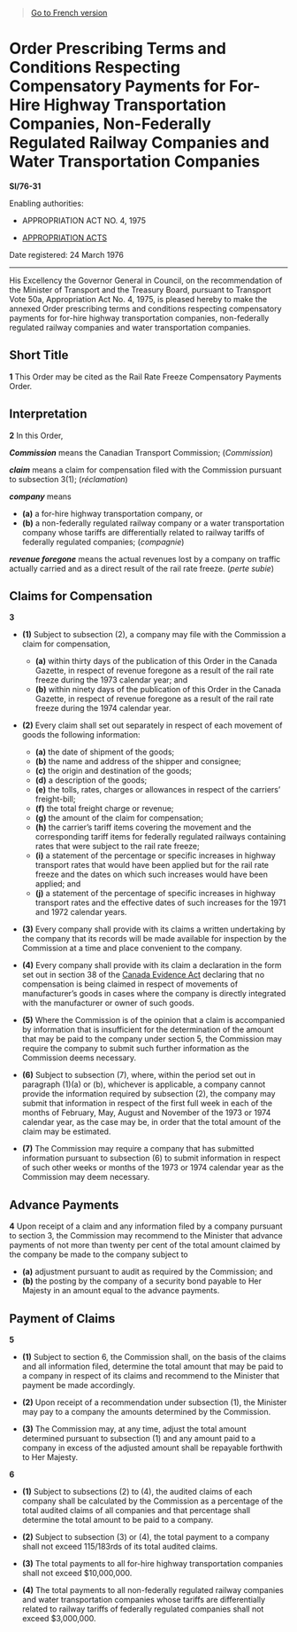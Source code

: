 > [Go to French version](/fr/Règlements/Textes%20réglementaires/76/31.md)

# Order Prescribing Terms and Conditions Respecting Compensatory Payments for For-Hire Highway Transportation Companies, Non-Federally Regulated Railway Companies and Water Transportation Companies

**SI/76-31**

Enabling authorities: 
- APPROPRIATION ACT NO. 4, 1975

- [APPROPRIATION ACTS](/en/Acts/Revised%20Statutes%20of%20Canada/Z/Z-01.md)

Date registered: 24 March 1976

----------

His Excellency the Governor General in Council, on the recommendation of the Minister of Transport and the Treasury Board, pursuant to Transport Vote 50a, Appropriation Act No. 4, 1975, is pleased hereby to make the annexed Order prescribing terms and conditions respecting compensatory payments for for-hire highway transportation companies, non-federally regulated railway companies and water transportation companies.




## Short Title


**1** This Order may be cited as the Rail Rate Freeze Compensatory Payments Order.




## Interpretation


**2** In this Order,

***Commission*** means the Canadian Transport Commission; (*Commission*)

***claim*** means a claim for compensation filed with the Commission pursuant to subsection 3(1); (*réclamation*)

***company*** means
- **(a)** a for-hire highway transportation company, or
- **(b)** a non-federally regulated railway company or a water transportation company whose tariffs are differentially related to railway tariffs of federally regulated companies; (*compagnie*)

***revenue foregone*** means the actual revenues lost by a company on traffic actually carried and as a direct result of the rail rate freeze. (*perte subie*)




## Claims for Compensation


**3** 

- **(1)** Subject to subsection (2), a company may file with the Commission a claim for compensation,
	- **(a)** within thirty days of the publication of this Order in the Canada Gazette, in respect of revenue foregone as a result of the rail rate freeze during the 1973 calendar year; and
	- **(b)** within ninety days of the publication of this Order in the Canada Gazette, in respect of revenue foregone as a result of the rail rate freeze during the 1974 calendar year.

- **(2)** Every claim shall set out separately in respect of each movement of goods the following information:
	- **(a)** the date of shipment of the goods;
	- **(b)** the name and address of the shipper and consignee;
	- **(c)** the origin and destination of the goods;
	- **(d)** a description of the goods;
	- **(e)** the tolls, rates, charges or allowances in respect of the carriers’ freight-bill;
	- **(f)** the total freight charge or revenue;
	- **(g)** the amount of the claim for compensation;
	- **(h)** the carrier’s tariff items covering the movement and the corresponding tariff items for federally regulated railways containing rates that were subject to the rail rate freeze;
	- **(i)** a statement of the percentage or specific increases in highway transport rates that would have been applied but for the rail rate freeze and the dates on which such increases would have been applied; and
	- **(j)** a statement of the percentage of specific increases in highway transport rates and the effective dates of such increases for the 1971 and 1972 calendar years.

- **(3)** Every company shall provide with its claims a written undertaking by the company that its records will be made available for inspection by the Commission at a time and place convenient to the company.

- **(4)** Every company shall provide with its claim a declaration in the form set out in section 38 of the [Canada Evidence Act](/en/Acts/Revised%20Statutes%20of%20Canada/C/C-5.md) declaring that no compensation is being claimed in respect of movements of manufacturer’s goods in cases where the company is directly integrated with the manufacturer or owner of such goods.

- **(5)** Where the Commission is of the opinion that a claim is accompanied by information that is insufficient for the determination of the amount that may be paid to the company under section 5, the Commission may require the company to submit such further information as the Commission deems necessary.

- **(6)** Subject to subsection (7), where, within the period set out in paragraph (1)(a) or (b), whichever is applicable, a company cannot provide the information required by subsection (2), the company may submit that information in respect of the first full week in each of the months of February, May, August and November of the 1973 or 1974 calendar year, as the case may be, in order that the total amount of the claim may be estimated.

- **(7)** The Commission may require a company that has submitted information pursuant to subsection (6) to submit information in respect of such other weeks or months of the 1973 or 1974 calendar year as the Commission may deem necessary.




## Advance Payments


**4** Upon receipt of a claim and any information filed by a company pursuant to section 3, the Commission may recommend to the Minister that advance payments of not more than twenty per cent of the total amount claimed by the company be made to the company subject to
- **(a)** adjustment pursuant to audit as required by the Commission; and
- **(b)** the posting by the company of a security bond payable to Her Majesty in an amount equal to the advance payments.




## Payment of Claims


**5** 

- **(1)** Subject to section 6, the Commission shall, on the basis of the claims and all information filed, determine the total amount that may be paid to a company in respect of its claims and recommend to the Minister that payment be made accordingly.

- **(2)** Upon receipt of a recommendation under subsection (1), the Minister may pay to a company the amounts determined by the Commission.

- **(3)** The Commission may, at any time, adjust the total amount determined pursuant to subsection (1) and any amount paid to a company in excess of the adjusted amount shall be repayable forthwith to Her Majesty.



**6** 

- **(1)** Subject to subsections (2) to (4), the audited claims of each company shall be calculated by the Commission as a percentage of the total audited claims of all companies and that percentage shall determine the total amount to be paid to a company.

- **(2)** Subject to subsection (3) or (4), the total payment to a company shall not exceed 115/183rds of its total audited claims.

- **(3)** The total payments to all for-hire highway transportation companies shall not exceed $10,000,000.

- **(4)** The total payments to all non-federally regulated railway companies and water transportation companies whose tariffs are differentially related to railway tariffs of federally regulated companies shall not exceed $3,000,000.


